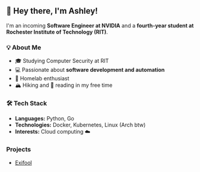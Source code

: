 ## 👋 Hey there, I'm Ashley!

I'm an incoming **Software Engineer at NVIDIA** and a **fourth-year student at Rochester Institute of Technology (RIT)**.  

### 💡 About Me  
- 🎓 Studying Computer Security at RIT  
- 💻 Passionate about **software development and automation**  
- 📡 Homelab enthusiast
- 🏔️ Hiking and 📖 reading in my free time  

### 🛠️ Tech Stack  
- **Languages:** Python, Go
- **Technologies:** Docker, Kubernetes, Linux (Arch btw)
- **Interests:** Cloud computing ☁️

### Projects
- [Exifool](https://docs.sapph2c.dev)  
